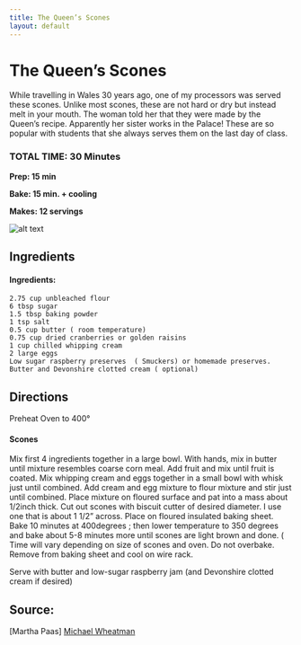 ```yaml
---
title: The Queen’s Scones
layout: default
---
```


# The Queen’s Scones
While travelling in Wales 30 years ago, one of my processors was served these scones. Unlike most scones, these are not hard or dry but instead melt in your mouth.  The woman told her that they were made by the Queen’s recipe. Apparently her sister works in the Palace! These are so popular with students that she always serves them on the last day of class.

### TOTAL TIME: 30 Minutes
**Prep: 15 min**

**Bake: 15 min. + cooling**

**Makes: 12 servings**

![alt text](https://a.dilcdn.com/bl/wp-content/uploads/sites/8/2011/04/Hot-crossed-scones-2.jpg "Generic Picture of drop scones")

## Ingredients

#### Ingredients:
    2.75 cup unbleached flour
    6 tbsp sugar
    1.5 tbsp baking powder
    1 tsp salt
    0.5 cup butter ( room temperature)
    0.75 cup dried cranberries or golden raisins
    1 cup chilled whipping cream
    2 large eggs
    Low sugar raspberry preserves  ( Smuckers) or homemade preserves.
    Butter and Devonshire clotted cream ( optional)


## Directions
Preheat Oven to 400°

#### Scones
  Mix first 4 ingredients together in a large bowl.
  With hands, mix in butter until mixture resembles coarse corn meal.
  Add fruit and mix until fruit is coated.
  Mix whipping cream and eggs together in a small bowl with whisk just until combined.
  Add cream and egg mixture to flour mixture and stir just until combined.
  Place mixture on floured surface and pat into a mass about 1/2inch thick.
  Cut out scones with  biscuit cutter  of desired diameter. I use one that is about 1 1/2” across. 
  Place on floured insulated baking sheet.
  Bake 10 minutes at 400degrees ; then lower temperature to 350 degrees and bake about 5-8 minutes more until scones are light brown and done. ( Time will vary depending on size of scones and oven. Do not overbake.
  Remove from baking sheet and cool on wire rack.
  
  Serve with butter and low-sugar raspberry jam (and Devonshire clotted cream if desired)

## Source:
[Martha Paas]
[Michael Wheatman](michaelwheatman.com)  
